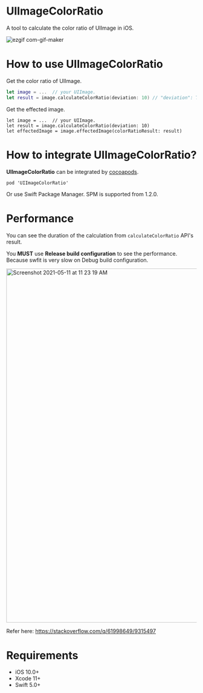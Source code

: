 # UIImageColorRatio

A tool to calculate the color ratio of UIImage in iOS.

![ezgif com-gif-maker](https://user-images.githubusercontent.com/5275802/117752368-39fa6500-b249-11eb-83ae-9e797abdea7f.gif)


# How to use UIImageColorRatio

Get the color ratio of UIImage.

```swift
let image = ...  // your UIImage.
let result = image.calculateColorRatio(deviation: 10) // "deviation": The deviation on pixels, It's from 0 to 255. Bigger deviation means less kind of colors.
```

Get the effected image.

```
let image = ...  // your UIImage.
let result = image.calculateColorRatio(deviation: 10)
let effectedImage = image.effectedImage(colorRatioResult: result)
```


# How to integrate UIImageColorRatio?

**UIImageColorRatio** can be integrated by [cocoapods](https://cocoapods.org/). 

```
pod 'UIImageColorRatio'
```

Or use Swift Package Manager. SPM is supported from 1.2.0.

# Performance

You can see the duration of the calculation from `calculateColorRatio` API's result.

You **MUST** use **Release build configuration** to see the performance. Because swfit is very slow on Debug build configuration. 

<img width="935" alt="Screenshot 2021-05-11 at 11 23 19 AM" src="https://user-images.githubusercontent.com/5275802/117753620-60210480-b24b-11eb-9b5b-2246ccf1f6c6.png">

Refer here: https://stackoverflow.com/q/61998649/9315497
  

# Requirements

- iOS 10.0+
- Xcode 11+
- Swift 5.0+
